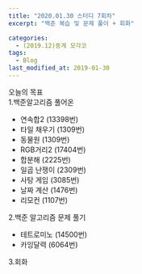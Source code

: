 ```yaml
---
title: "2020.01.30 스터디 7회차"
excerpt: "백준 복습 및 문제 풀이 + 회화"

categories:
  - (2019.12)동계 모각코
tags:
  - Blog
last_modified_at: 2019-01-30
---
```

오늘의 목표   
1.백준알고리즘 풀어온  
- 연속합2 (13398번)  
- 타일 채우기 (1309번)  
- 동물원 (1309번)  
- RGB거리2 (17404번)  
- 합분해 (2225번)  
- 일곱 난쟁이 (2309번)  
- 사탕 게임 (3085번)  
- 날짜 계산 (1476번)  
- 리모컨 (1107번)  


2.백준 알고리즘 문제 풀기  
- 테트로미노 (14500번)  
- 카잉달력 (6064번)  

3.회화    
